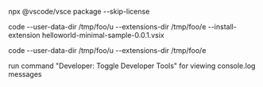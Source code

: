 npx @vscode/vsce package --skip-license


code --user-data-dir /tmp/foo/u --extensions-dir /tmp/foo/e --install-extension helloworld-minimal-sample-0.0.1.vsix

code --user-data-dir /tmp/foo/u --extensions-dir /tmp/foo/e

run command "Developer: Toggle Developer Tools" for viewing console.log messages
